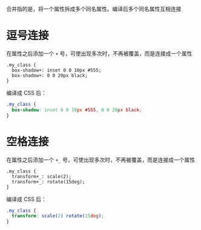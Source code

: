 合并指的是，将一个属性拆成多个同名属性。编译后多个同名属性互相连接

# 逗号连接

在属性之后添加一个 `+` 号，可使出现多次时，不再被覆盖，而是连接成一个属性

```Less
.my_class {  
  box-shadow+: inset 0 0 10px #555;  
  box-shadow+: 0 0 20px black;  
}
```

编译成 CSS 后：

```CSS
.my_class {  
  box-shadow: inset 0 0 10px #555, 0 0 20px black;  
}
```

# 空格连接

在属性之后添加一个 `+_` 号，可使出现多次时，不再被覆盖，而是连接成一个属性

```Less
.my_class {  
  transform+_: scale(2);  
  transform+_: rotate(15deg);  
}
```

编译成 CSS 后：

```CSS
.my_class {  
  transform: scale(2) rotate(15deg);  
}
```